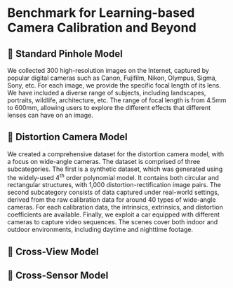 # Benchmark for Learning-based Camera Calibration and Beyond

## :circus_tent: Standard Pinhole Model 

We collected 300 high-resolution images on the Internet, captured by popular digital cameras such as Canon, Fujifilm, Nikon, Olympus, Sigma, Sony, etc. For each image, we provide the specific focal length of its lens. We have included a diverse range of subjects, including landscapes, portraits, wildlife, architecture, etc. The range of focal length is from 4.5mm to 600mm, allowing users to explore the different effects that different lenses can have on an image.

## :circus_tent: Distortion Camera Model 

We created a comprehensive dataset for the distortion camera model, with a focus on wide-angle cameras. The dataset is comprised of three subcategories. The first is a synthetic dataset, which was generated using the widely-used 4<sup>th</sup> order polynomial model. It contains both circular and rectangular structures, with 1,000 distortion-rectification image pairs. The second subcategory consists of data captured under real-world settings, derived from the raw calibration data for around 40 types of wide-angle cameras. For each calibration data, the intrinsics, extrinsics, and distortion coefficients are available. Finally, we exploit a car equipped with different cameras to capture video sequences. The scenes cover both indoor and outdoor environments, including daytime and nighttime footage.

## :circus_tent: Cross-View Model

## :circus_tent: Cross-Sensor Model

